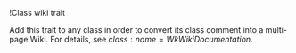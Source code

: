 !Class wiki trait

Add this trait to any class in order to convert its class comment into a multi-page Wiki. For details, see ${class:name=WkWikiDocumentation}$.
